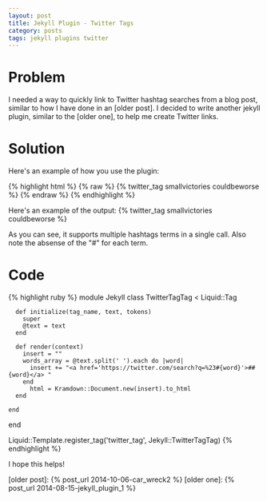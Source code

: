 ```yaml
---
layout: post
title: Jekyll Plugin - Twitter Tags
category: posts
tags: jekyll plugins twitter
---
```


# Problem

I needed a way to quickly link to Twitter hashtag searches from a blog post, similar to how I have done in an [older post]. I decided to write another jekyll plugin, similar to the [older one], to help me create Twitter links.

# Solution

Here's an example of how you use the plugin:

{% highlight html %}
{% raw %}
{% twitter_tag smallvictories couldbeworse %}
{% endraw %}
{% endhighlight %}

Here's an example of the output:
{% twitter_tag smallvictories couldbeworse %}

As you can see, it supports multiple hashtags terms in a single call.  Also note the absense of the "#" for each term.

# Code

{% highlight ruby %}
module Jekyll
  class TwitterTagTag < Liquid::Tag

      def initialize(tag_name, text, tokens)
        super
        @text = text
      end

      def render(context)
        insert = ""
        words_array = @text.split(' ').each do |word|
          insert += "<a href='https://twitter.com/search?q=%23#{word}'>##{word}</a> "
        end
          html = Kramdown::Document.new(insert).to_html
      end

    end
end

Liquid::Template.register_tag('twitter_tag', Jekyll::TwitterTagTag)
{% endhighlight %}

I hope this helps!

[older post]: {% post_url 2014-10-06-car_wreck2 %}
[older one]: {% post_url 2014-08-15-jekyll_plugin_1 %}
